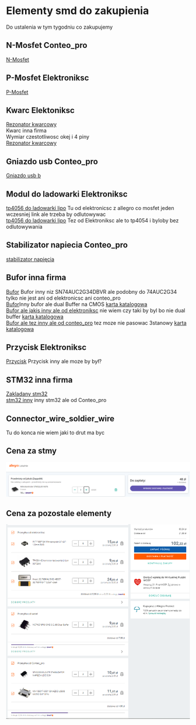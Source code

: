 # Elementy smd do zakupienia

Do ustalenia w tym tygodniu co zakupujemy  

## N-Mosfet Conteo_pro  
[N-Mosfet](https://allegro.pl/oferta/irlml2060-60v-1-2a-n-mosfet-1-25w-sot-23-e1903-7875509949) 
## P-Mosfet Elektroniksc  
[P-Mosfet](https://allegro.pl/oferta/irlml6402-sot23-p-channel-si2301-kpl-10szt-12848211828)  
## Kwarc Elektoniksc 
[Rezonator kwarcowy](https://allegro.pl/oferta/kwarc-32-768khz-smd-abs07-32-768khz-t-12-5pf-x2szt-12064929900)  
Kwarc inna firma  
Wymiar czestotliwosc okej i 4 piny  
[Rezonator kwarcowy](https://allegro.pl/oferta/rezonator-kwarcowy-smd-32-768khz-ndk-1szt-a529-6692482864)  
## Gniazdo usb Conteo_pro 
[Gniazdo usb b](https://allegro.pl/oferta/mx-105017-0001-gniazdo-usb-b-micro-smt-5pin-12054224486)  
## Modul do ladowarki Elektroniksc
[tp4056 do ladowarki lipo](https://allegro.pl/oferta/m5137-ladowarka-akumulatorow-li-ion-to4056-8863674707) Tu od elektronicsc z allegro co mosfet jeden wczesniej link ale trzeba by odlutowywac   
[tp4056 do ladowarki lipo](https://allegro.pl/oferta/tp4054-42-kontroler-ladowania-li-lon-sot23-5-7953080285) Tez od Elektroniksc ale to tp4054 i byloby bez odlutowywania  

## Stabilizator napiecia Conteo_pro
[stabilizator napięcia](https://allegro.pl/oferta/spx5205m5l3-3tr-stabilizator-napiecia-ldo-3-3v-12409161294?fbclid=IwAR1b71S7HsXbepYxkrcGBAuwzsbn1yQ71cF78s29FptoZ9Dv9-lpUvMwqxk)

## Bufor inna firma
[Bufor](https://allegro.pl/oferta/sn74auc2g34dbvr-x4szt-12473535404) Bufor inny niz SN74AUC2G34DBVR ale podobny do 74AUC2G34 tylko nie jest ani od elektronicsc ani conteo_pro  
[Bufor](https://allegro.pl/oferta/nc7wz16p6x-smd-s-c-88-dual-buffer-9958671515)Inny bufor ale dual Buffer na CMOS [karta katalogowa](https://www.mouser.com/datasheet/2/308/NC7WZ16-1301496.pdf)  
[Bufor ale jakis inny ale od elektroniksc](https://allegro.pl/oferta/74lvc1g125gw-bufor-tssop5-x5szt-12080132627) nie wiem czy taki by byl bo nie dual buffer [karta katalogowa](https://www.mouser.pl/datasheet/2/916/74LVC1G125-1512149.pdf)  
[Bufor ale tez inny ale od conteo_pro](https://allegro.pl/oferta/m74vhc1gt125df2g-cyfrowy-3-stanowy-bufor-sc88a-11849828081) tez moze nie pasowac 3stanowy [karta katalogowa](https://www.mouser.com/datasheet/2/308/MC74VHC1GT125-D-78788.pdf)  
## Przycisk Elektroniksc
[Przycisk](https://allegro.pl/oferta/int1188f15a-mikroprzycisk-3-1x3-1-1-5mm-smd-7300457422)
Przycisk inny ale moze by był?  
## STM32 inna firma
[Zakladany stm32](https://allegrolokalnie.pl/oferta/mikrokontroler-stm32l051k6t6)  
[stm32 inny](https://allegro.pl/oferta/stm32g031j6m6-mikrokontroler-arm-32kb-64mhz-sop-8-11824556072) inny stm32 ale od Conteo_pro

## Connector_wire_soldier_wire  
Tu do konca nie wiem jaki to drut ma byc  

## Cena za stmy
![Cena za stmy](https://github.com/madara1319/AGH-CLK-01/blob/main/screen1.png)
## Cena za pozostale elementy
![Cena za pozostale elementy](https://github.com/madara1319/AGH-CLK-01/blob/main/screen2.png)








